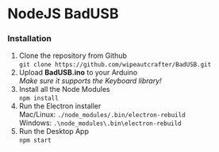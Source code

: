 # NodeJS BadUSB

### Installation
1. Clone the repository from Github<br>
`git clone https://github.com/wipeautcrafter/BadUSB.git`
2. Upload **BadUSB.ino** to your Arduino<br>
*Make sure it supports the Keyboard library!*
3. Install all the Node Modules<br>
`npm install`
4. Run the Electron installer<br>
Mac/Linux: `./node_modules/.bin/electron-rebuild`<br>
Windows: `.\node_modules\.bin\electron-rebuild`
4. Run the Desktop App<br>
`npm start`
